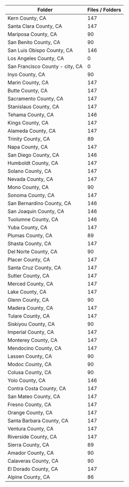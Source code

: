 | Folder                          |   Files / Folders |
|---------------------------------|-------------------|
| Kern County, CA                 |               147 |
| Santa Clara County, CA          |               147 |
| Mariposa County, CA             |                90 |
| San Benito County, CA           |                90 |
| San Luis Obispo County, CA      |               146 |
| Los Angeles County, CA          |                 0 |
| San Francisco County - city, CA |                 0 |
| Inyo County, CA                 |                90 |
| Marin County, CA                |               147 |
| Butte County, CA                |               147 |
| Sacramento County, CA           |               147 |
| Stanislaus County, CA           |               147 |
| Tehama County, CA               |               146 |
| Kings County, CA                |               147 |
| Alameda County, CA              |               147 |
| Trinity County, CA              |                89 |
| Napa County, CA                 |               147 |
| San Diego County, CA            |               146 |
| Humboldt County, CA             |               147 |
| Solano County, CA               |               147 |
| Nevada County, CA               |               147 |
| Mono County, CA                 |                90 |
| Sonoma County, CA               |               147 |
| San Bernardino County, CA       |               146 |
| San Joaquin County, CA          |               146 |
| Tuolumne County, CA             |               146 |
| Yuba County, CA                 |               147 |
| Plumas County, CA               |                89 |
| Shasta County, CA               |               147 |
| Del Norte County, CA            |                90 |
| Placer County, CA               |               147 |
| Santa Cruz County, CA           |               147 |
| Sutter County, CA               |               147 |
| Merced County, CA               |               147 |
| Lake County, CA                 |               147 |
| Glenn County, CA                |                90 |
| Madera County, CA               |               147 |
| Tulare County, CA               |               147 |
| Siskiyou County, CA             |                90 |
| Imperial County, CA             |               147 |
| Monterey County, CA             |               147 |
| Mendocino County, CA            |               147 |
| Lassen County, CA               |                90 |
| Modoc County, CA                |                90 |
| Colusa County, CA               |                90 |
| Yolo County, CA                 |               146 |
| Contra Costa County, CA         |               147 |
| San Mateo County, CA            |               147 |
| Fresno County, CA               |               147 |
| Orange County, CA               |               147 |
| Santa Barbara County, CA        |               147 |
| Ventura County, CA              |               147 |
| Riverside County, CA            |               147 |
| Sierra County, CA               |                89 |
| Amador County, CA               |                90 |
| Calaveras County, CA            |                90 |
| El Dorado County, CA            |               147 |
| Alpine County, CA               |                86 |